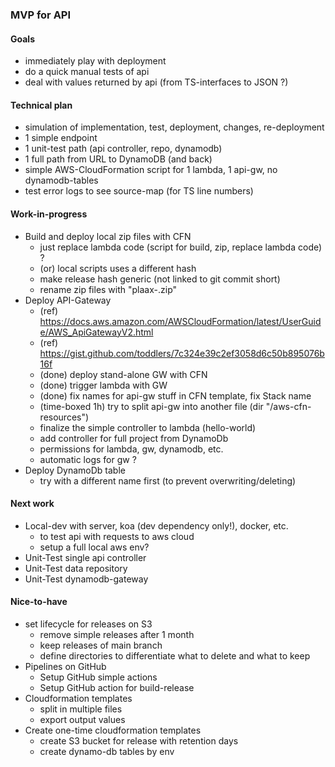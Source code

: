 ### MVP for API

#### Goals
- immediately play with deployment
- do a quick manual tests of api
- deal with values returned by api (from TS-interfaces to JSON ?)


#### Technical plan
- simulation of implementation, test, deployment, changes, re-deployment
- 1 simple endpoint
- 1 unit-test path (api controller, repo, dynamodb)
- 1 full path from URL to DynamoDB (and back)
- simple AWS-CloudFormation script for 1 lambda, 1 api-gw, no dynamodb-tables
- test error logs to see source-map (for TS line numbers)

#### Work-in-progress
- Build and deploy local zip files with CFN
  - just replace lambda code (script for build, zip, replace lambda code) ?
  - (or) local scripts uses a different hash
  - make release hash generic (not linked to git commit short)
  - rename zip files with "plaax-<hash>.zip"
- Deploy API-Gateway
  - (ref) https://docs.aws.amazon.com/AWSCloudFormation/latest/UserGuide/AWS_ApiGatewayV2.html
  - (ref) https://gist.github.com/toddlers/7c324e39c2ef3058d6c50b895076b16f
  - (done) deploy stand-alone GW with CFN
  - (done) trigger lambda with GW
  - (done) fix names for api-gw stuff in CFN template, fix Stack name
  - (time-boxed 1h) try to split api-gw into another file (dir "/aws-cfn-resources")
  - finalize the simple controller to lambda (hello-world)
  - add controller for full project from DynamoDb
  - permissions for lambda, gw, dynamodb, etc.
  - automatic logs for gw ?
- Deploy DynamoDb table
  - try with a different name first (to prevent overwriting/deleting)

#### Next work
- Local-dev with server, koa (dev dependency only!), docker, etc.
  - to test api with requests to aws cloud
  - setup a full local aws env?
- Unit-Test single api controller
- Unit-Test data repository
- Unit-Test dynamodb-gateway


#### Nice-to-have
- set lifecycle for releases on S3
  - remove simple releases after 1 month
  - keep releases of main branch
  - define directories to differentiate what to delete and what to keep
- Pipelines on GitHub
  - Setup GitHub simple actions
  - Setup GitHub action for build-release
- Cloudformation templates
  - split in multiple files
  - export output values
- Create one-time cloudformation templates
  - create S3 bucket for release with retention days
  - create dynamo-db tables by env